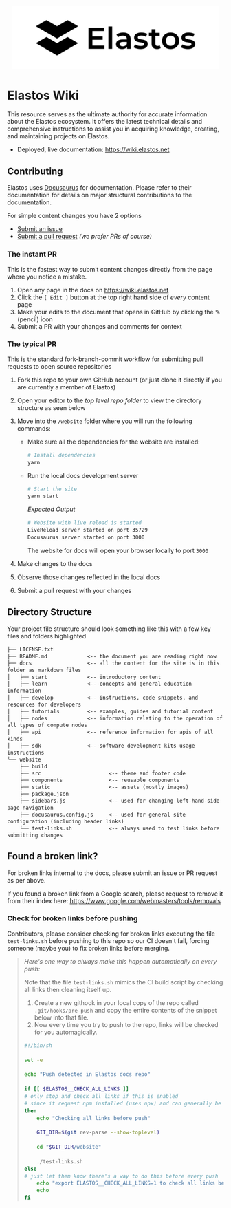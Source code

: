 <br />
<p align="center">
<img src="website/static/img/elastos_banner_black_on_white.png" width="480">
</p>

# Elastos Wiki

This resource serves as the ultimate authority for accurate information about the Elastos ecosystem. It offers the latest technical details and comprehensive instructions to assist you in acquiring knowledge, creating, and maintaining projects on Elastos.

- Deployed, live documentation: https://wiki.elastos.net

## Contributing

Elastos uses [Docusaurus](https://docusaurus.io) for documentation. Please refer to their documentation for details on major structural contributions to the documentation.

For simple content changes you have 2 options

- [Submit an issue](https://github.com/elastos/Elastos.Wiki/issues)
- [Submit a pull request](https://github.com/elastos/Elastos.Wiki/pulls) _(we prefer PRs of course)_

### The instant PR

This is the fastest way to submit content changes directly from the page where you notice a mistake.

1. Open any page in the docs on https://wiki.elastos.net
2. Click the `[ Edit ]` button at the top right hand side of _every_ content page
3. Make your edits to the document that opens in GitHub by clicking the ✎ (pencil) icon
4. Submit a PR with your changes and comments for context

### The typical PR

This is the standard fork-branch-commit workflow for submitting pull requests to open source repositories

1. Fork this repo to your own GitHub account (or just clone it directly if you are currently a member of Elastos)

2. Open your editor to the _top level repo folder_ to view the directory structure as seen below

3. Move into the `/website` folder where you will run the following commands:

   - Make sure all the dependencies for the website are installed:

     ```sh
     # Install dependencies
     yarn
     ```

   - Run the local docs development server

     ```sh
     # Start the site
     yarn start
     ```

     _Expected Output_

     ```sh
     # Website with live reload is started
     LiveReload server started on port 35729
     Docusaurus server started on port 3000
     ```

     The website for docs will open your browser locally to port `3000`

4. Make changes to the docs

5. Observe those changes reflected in the local docs

6. Submit a pull request with your changes

## Directory Structure

Your project file structure should look something like this with a few key files and folders highlighted

```
├── LICENSE.txt
├── README.md             <-- the document you are reading right now
├── docs                  <-- all the content for the site is in this folder as markdown files
│   ├── start             <-- introductory content
│   ├── learn             <-- concepts and general education information
│   ├── develop           <-- instructions, code snippets, and resources for developers
│   ├── tutorials         <-- examples, guides and tutorial content
│   ├── nodes             <-- information relating to the operation of all types of compute nodes
│   ├── api               <-- reference information for apis of all kinds
│   ├── sdk               <-- software development kits usage instructions
└── website
    ├── build
    ├── src                      <-- theme and footer code
    ├── components               <-- reusable components
    ├── static                   <-- assets (mostly images)
    ├── package.json
    ├── sidebars.js              <-- used for changing left-hand-side page navigation
    ├── docusaurus.config.js     <-- used for general site configuration (including header links)
    └── test-links.sh            <-- always used to test links before submitting changes
```

## Found a broken link?

For broken links internal to the docs, please submit an issue or PR request as per above.

If you found a broken link from a Google search, please request to remove it from their index here: https://www.google.com/webmasters/tools/removals

### Check for broken links before pushing

Contributors, please consider checking for broken links executing the file `test-links.sh` before pushing to this repo so our CI doesn't fail, forcing someone (maybe you) to fix broken links before merging.

> _Here's one way to always make this happen automatically on every push:_
>
> Note that the file `test-links.sh` mimics the CI build script by checking all links then cleaning itself up.
>
> 1. Create a new githook in your local copy of the repo called `.git/hooks/pre-push` and copy the entire contents of the snippet below into that file.
> 2. Now every time you try to push to the repo, links will be checked for you automagically.
>
> ```bash
> #!/bin/sh
>
> set -e
>
> echo "Push detected in Elastos docs repo"
>
> if [[ $ELASTOS__CHECK_ALL_LINKS ]]
> # only stop and check all links if this is enabled
> # since it request npm installed (uses npx) and can generally be surprising to new contributors
> then
>     echo "Checking all links before push"
>
>     GIT_DIR=$(git rev-parse --show-toplevel)
>
>     cd "$GIT_DIR/website"
>
>     ./test-links.sh
> else
> # just let them know there's a way to do this before every push
>     echo "export ELASTOS__CHECK_ALL_LINKS=1 to check all links before pushing"
>     echo
> fi
> ```
